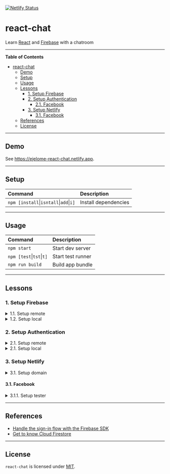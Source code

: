 [![Netlify Status](https://api.netlify.com/api/v1/badges/0de2ab52-9ef9-4a42-bc3b-117ea726814a/deploy-status)](https://app.netlify.com/sites/ejelome-react-chat/deploys)

# react-chat

Learn [React](https://reactjs.org) and [Firebase](https://firebase.google.com) with a chatroom

---

<!-- markdown-toc start - Don't edit this section. Run M-x markdown-toc-refresh-toc -->

**Table of Contents**

- [react-chat](#react-chat)
  - [Demo](#demo)
  - [Setup](#setup)
  - [Usage](#usage)
  - [Lessons](#lessons)
    - [1. Setup Firebase](#1-setup-firebase)
    - [2. Setup Authentication](#2-setup-authentication)
      - [2.1. Facebook](#21-facebook)
    - [3. Setup Netlify](#3-setup-netlify)
      - [3.1. Facebook](#31-facebook)
  - [References](#references)
  - [License](#license)

<!-- markdown-toc end -->

---

## Demo

See <https://ejelome-react-chat.netlify.app>.

---

## Setup

| Command                                            | Description          |
| :------------------------------------------------- | :------------------- |
| `npm [install`&vert;`isntall`&vert;`add`&vert;`i]` | Install dependencies |

---

## Usage

| Command                          | Description       |
| :------------------------------- | :---------------- |
| `npm start`                      | Start dev server  |
| `npm [test`&vert;`tst`&vert;`t]` | Start test runner |
| `npm run build`                  | Build app bundle  |

---

## Lessons

### 1. Setup Firebase

<details>
  <summary>1.1. Setup remote</summary>

- 1.1.1. Sign in on [Firebase](https://firebase.google.com)
- 1.1.2. Go to [Firebase console](https://console.firebase.google.com)
- 1.1.3. Click `Create a project`

  - 1.1.3.1. Enter the project name (e.g. `<username>-react-chat`)
  - 1.1.3.2. Click `Continue`
  - 1.1.3.3. Uncheck `Enable Google Analytics for this project`
  - 1.1.3.4. Click `Create project`

- 1.1.4. On `Overview - Firebase console` page, click `</>` (Web) icon

  - 1.1.4.1. Enter `App nickname` (e.g. `react-chat`)
  - 1.1.4.2. Click `Register app`
  - 1.1.4.3. Copy `firebaseConfig` object
  - 1.1.4.4. Click `Continue to console`

</details>

<details>
  <summary>1.2. Setup local</summary>

- 1.2.1. Write `firebaseConfig` values

  ```diff
  --- .env.local
  +++ .env.local
  @@ -0,0 +1,7 @@
  +  REACT_APP_FIREBASE_API_KEY=<apiKey>
  +  REACT_APP_FIREBASE_AUTH_DOMAIN=<authDomain>
  +  REACT_APP_FIREBASE_DATABASE_URL=<databaseURL>
  +  REACT_APP_FIREBASE_PROJECT_ID=<projectId>
  +  REACT_APP_FIREBASE_STORAGE_BUCKET=<storageBucket>
  +  REACT_APP_FIREBASE_MESSAGING_SENDER_ID=<messagingSenderId>
  +  REACT_APP_FIREBASE_APP_ID=<appId>
  ```

  1.2.2. Install `firebase`

  ```shell
  $ npm i firebase
  ```

  1.2.3. Initialize `firebase`

  ```diff
  --- src/firebase.js
  +++ src/firebase.js
  @@ -0,0 +1,11 @@
  +import firebase from "firebase/app";
  +
  +firebase.initializeApp({
  +  apiKey: process.env.REACT_APP_FIREBASE_API_KEY,
  +  authDomain: process.env.REACT_APP_FIREBASE_AUTH_DOMAIN,
  +  databaseURL: process.env.REACT_APP_FIREBASE_DATABASE_URL,
  +  projectId: process.env.REACT_APP_FIREBASE_PROJECT_ID,
  +  storageBucket: process.env.REACT_APP_FIREBASE_STORAGE_BUCKET,
  +  messagingSenderId: process.env.REACT_APP_FIREBASE_MESSAGING_SENDER_ID,
  +  appId: process.env.REACT_APP_FIREBASE_APP_ID,
  +});
  ```

</details>

### 2. Setup Authentication

<details>
  <summary>2.1. Setup remote</summary>

- 2.1.1. On `Project Overview`, click `Authentication`
- 2.1.2. Click `Get started`
- 2.1.3. Click `Sign-in method`
- 2.1.4. Under `Sign-in providers`, click a provider (e.g. `Facebook`)

  - 2.1.4.1. Click `Enable`
  - 2.1.4.2. Provide required details
  - 2.1.4.3. Click `Save`

#### 2.1. Facebook

- 2.1.1. Log in on [Facebook for Developers](https://developers.facebook.com)
- 2.1.2. Click `My Apps`
- 2.1.3. Click `Create App`

  - 2.1.3.1. Click `Build Connected Experiences`
  - 2.1.3.2. Write `App Display Name` (e.g. `react-chat`)
  - 2.1.3.3. Click `Create App`
  - 2.1.3.4. Pass `Security Check` then click `Submit`

- 2.1.4. Click `Setup` under `Facebook Login`
- 2.1.5. Click `www` (Web) icon

  - 2.1.5.1. Write `Site URL` (e.g. http://localhost:3000)
  - 2.1.5.2. Click `Save`

- 2.1.6. Click `Settings` then `Basic`

  - 2.1.6.1. Copy and paste `App ID` on `App ID` in `Facebook`'s `Sign-in providers`
  - 2.1.6.2. Click `Show` on `App Secret`
  - 2.1.6.3. Copy and paste `App ID` on `App secret` in `Facebook`'s `Sign-in providers`

- 2.1.7. Under `PRODUCTS`, click `Facebook Login` then `Settings`

  - 2.1.7.1. Copy `OAuth redirect URI` from `Facebook`'s `Sign-in providers`
  - 2.1.7.2. Paste it on `Valid OAuth Redirect URIs`
  - 2.1.7.3. Click `Save Changes`

</details>

<details>
  <summary>2.1. Setup local</summary>

- 2.1.1. Export `auth` and provider (e.g. `Facebook*`)

  ```diff
  --- src/firebase.js
  +++ src/firebase.js
  @@ -1,11 +1,21 @@
  +import "firebase/auth";
  +
   import firebase from "firebase/app";

   firebase.initializeApp({
     apiKey: process.env.REACT_APP_FIREBASE_API_KEY,
     authDomain: process.env.REACT_APP_FIREBASE_AUTH_DOMAIN,
     databaseURL: process.env.REACT_APP_FIREBASE_DATABASE_URL,
     projectId: process.env.REACT_APP_FIREBASE_PROJECT_ID,
     storageBucket: process.env.REACT_APP_FIREBASE_STORAGE_BUCKET,
     messagingSenderId: process.env.REACT_APP_FIREBASE_MESSAGING_SENDER_ID,
     appId: process.env.REACT_APP_FIREBASE_APP_ID,
   });
  +
  +const auth = firebase.auth();
  +
  +const provider = {
  +  facebook: new firebase.auth.FacebookAuthProvider(),
  +};
  +
  +export { auth, provider };
  ```

- 2.1.2. Use `auth` with provider

  ```diff
  --- src/App.js
  +++ src/App.js
  @@ -1,25 +1,28 @@
  -import logo from './logo.svg';
  -import './App.css';
  +import { useState } from "react";

  -function App() {
  -  return (
  -    <div className="App">
  -      <header className="App-header">
  -        <img src={logo} className="App-logo" alt="logo" />
  -        <p>
  -          Edit <code>src/App.js</code> and save to reload.
  -        </p>
  -        <a
  -          className="App-link"
  -          href="https://reactjs.org"
  -          target="_blank"
  -          rel="noopener noreferrer"
  -        >
  -          Learn React
  -        </a>
  -      </header>
  -    </div>
  +import { auth, provider } from "./firebase";
  +
  +const App = () => {
  +  const initialState = {};
  +  const [account, setAccount] = useState(initialState);
  +  const { user } = account;
  +
  +  const handleFacebookSignIn = () => {
  +    const { facebook } = provider;
  +
  +    auth
  +      .signInWithPopup(facebook)
  +      .then(({ user }) =>
  +        setAccount((prevAccount) => ({ ...prevAccount, user }))
  +      )
  +      .catch((error) => console.error(error));
  +  };
  +
  +  return user ? (
  +    <h1>Hello {user.displayName}!</h1>
  +  ) : (
  +    <button onClick={handleFacebookSignIn}>Sign in with Facebook</button>
     );
  -}
  +};

   export default App;
  ```

- 2.1.3 Resolve authentication on render

  ```diff
  --- src/App.js
  +++ src/App.js
  @@ -1,28 +1,36 @@
  -import { useState } from "react";
  +import { useEffect, useState } from "react";

   import { auth, provider } from "./firebase";

   const App = () => {
     const initialState = {};
     const [account, setAccount] = useState(initialState);
     const { user } = account;

  +  useEffect(() => {
  +    const unsubscribe = auth.onAuthStateChanged((user) => {
  +      setAccount((prevAccount) => ({ ...prevAccount, user }));
  +    });
  +
  +    return unsubscribe;
  +  }, []);
  +
     const handleFacebookSignIn = () => {
       const { facebook } = provider;

       auth
         .signInWithPopup(facebook)
         .then(({ user }) =>
           setAccount((prevAccount) => ({ ...prevAccount, user }))
         )
         .catch((error) => console.error(error));
     };

     return user ? (
       <h1>Hello {user.displayName}!</h1>
     ) : (
       <button onClick={handleFacebookSignIn}>Sign in with Facebook</button>
     );
   };

   export default App;
  ```

- 2.1.4. Include signing out

  ```diff
  --- src/App.js
  +++ src/App.js
  @@ -1,36 +1,43 @@
   import { useEffect, useState } from "react";

   import { auth, provider } from "./firebase";

   const App = () => {
     const initialState = {};
     const [account, setAccount] = useState(initialState);
     const { user } = account;

     useEffect(() => {
       const unsubscribe = auth.onAuthStateChanged((user) => {
         setAccount((prevAccount) => ({ ...prevAccount, user }));
       });

       return unsubscribe;
     }, []);

     const handleFacebookSignIn = () => {
       const { facebook } = provider;

       auth
         .signInWithPopup(facebook)
         .then(({ user }) =>
           setAccount((prevAccount) => ({ ...prevAccount, user }))
         )
         .catch((error) => console.error(error));
     };

  +  const handleSignOut = () => {
  +    auth.signOut().catch((error) => console.error(error));
  +  };
  +
     return user ? (
  -    <h1>Hello {user.displayName}!</h1>
  +    <>
  +      <h1>Hello {user.displayName}!</h1>
  +      <button onClick={handleSignOut}>Sign Out</button>
  +    </>
     ) : (
       <button onClick={handleFacebookSignIn}>Sign in with Facebook</button>
     );
   };

   export default App;
  ```

</details>

### 3. Setup Netlify

<details>
  <summary>3.1. Setup domain</summary>

- 3.1.1. Go back to `Project Overview`
- 3.1.2. Click `Authentication`
- 3.1.3. Click `Sign-in method`
- 3.1.4. Under `Sign-in providers`, select provider (e.g. `Facebook`)
- 3.1.5. Click `Add domain`
- 3.1.6. Enter domain (e.g. `<username>-react-chat.netlify.app`)
- 3.1.7. Click `Add`

</details>

#### 3.1. Facebook

<details>
  <summary>3.1.1. Setup tester</summary>

- 3.1.1.1. Go back to app's `Dashboard`
- 3.1.1.2. Click `Roles` then `Roles`
- 3.1.1.3. Under `Testers`, click `Add Tester`
- 3.1.1.4. Enter user
- 3.1.1.5. Click `Submit`

> **NOTE** <br />
> The user(s) will receive a verification on Facebook that must be confirmed.

</details>

---

## References

- [Handle the sign-in flow with the Firebase SDK](https://firebase.google.com/docs/auth/web/facebook-login#handle_the_sign-in_flow_with_the_firebase_sdk)
- [Get to know Cloud Firestore](https://youtube.com/playlist?list=PLl-K7zZEsYLluG5MCVEzXAQ7ACZBCuZgZ)

---

## License

`react-chat` is licensed under [MIT](./LICENSE).
